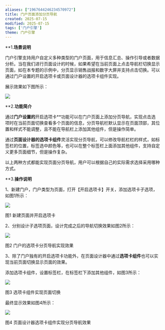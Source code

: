 ```yaml
---
aliases: ["1967644246234570972"]
title: 门户页面添加分页导航
created: 2025-07-15
modified: 2025-07-15
tags: ['门户引擎']
theme: 门户引擎
---
```


**1.**场景说明**

门户引擎支持用户自定义多种类型的门户页面，用于信息汇总、操作引导或者数据分析。当在我们进行页面设计的时候，如果希望在当前页面上点击导航栏切换显示页面，如在本专题的示例中，分页显示销售战报和数字大屏并支持点击切换。可以通过门户设置的开启选项卡或页面设计器的选项卡组件实现。

展示效果如下图所示：

![](3729d43dbac887e848e7b5f99e05cb00.jpg)

**2.**功能简介**

通过**门户设置的**开启选项卡**功能可以在门户页面上添加分页导航，实现点击选项时在当前页面切换查看多个页面的信息，分页导航栏默认显示在页面顶部，其位置和样式不能调整，且不能在导航栏上添加其他组件，但是操作简单。

通过**页面设计器的选项卡组件**灵活实现分页导航，可以修改导航栏栏的样式，如标签栏的位置，标签选中颜色等，也可以在整个标签栏上面添加其他组件，支持自定义更多页面细节，但是操作复杂。

以上两种方式都能实现页面分页导航，用户可以根据自己的实际需求选择采用哪种方式。

**3.**操作说明**

1、新建门户，门户类型为页面，打开【开启选项卡】开关，添加选项卡子选项，如图1所示：

![](077857689cd31251d7af0f4aae8e9cc7.jpg)

图1 新建页面并开启选项卡

2、分别设计子选项页面，设计完成之后的导航切换效果如图2所示：

![](35247fd60e1e7c92816e61f46fbfb393.jpg)

图2 门户的选项卡分页导航实现效果

3、除了门户独有的开启选项卡功能外，在页面设计器中通过**选项卡组件**也可以实现当前页面切换显示页面的效果。

添加选项卡组件，设置标签栏，在标签栏下添加其他组件，如图3所示：

![](7a2887857aecb991cf4e6de89e180d81.jpg)

图3 选项卡组件实现页面切换

最终显示效果如图4所示：

![](fb7fefefa07506546916f16902b2e922.jpg)

图4 页面设计器选项卡组件实现分页导航效果